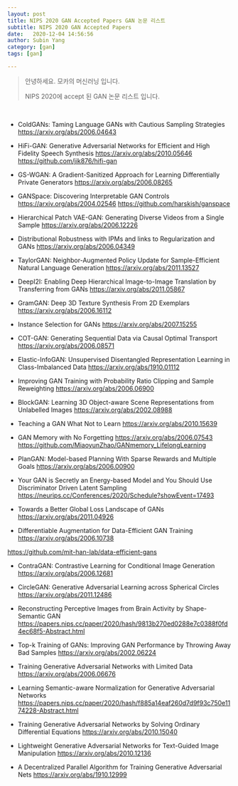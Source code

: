 ```yaml
---
layout: post
title: NIPS 2020 GAN Accepted Papers GAN 논문 리스트
subtitle: NIPS 2020 GAN Accepted Papers
date:   2020-12-04 14:56:56
author: Subin Yang
category: [gan]
tags: [gan]

---
```






> 안녕하세요. 모카의 머신러닝 입니다.
>
> NIPS 2020에 accept 된 GAN 논문 리스트 입니다.

<br>



- ColdGANs: Taming Language GANs with Cautious Sampling Strategies  https://arxiv.org/abs/2006.04643

- HiFi-GAN: Generative Adversarial Networks for Efficient and High Fidelity Speech Synthesis  https://arxiv.org/abs/2010.05646  https://github.com/jik876/hifi-gan

- GS-WGAN: A Gradient-Sanitized Approach for Learning Differentially Private Generators  https://arxiv.org/abs/2006.08265

- GANSpace: Discovering Interpretable GAN Controls  https://arxiv.org/abs/2004.02546  https://github.com/harskish/ganspace

- Hierarchical Patch VAE-GAN: Generating Diverse Videos from a Single Sample  https://arxiv.org/abs/2006.12226

- Distributional Robustness with IPMs and links to Regularization and GANs  https://arxiv.org/abs/2006.04349

- TaylorGAN: Neighbor-Augmented Policy Update for Sample-Efficient Natural Language Generation  https://arxiv.org/abs/2011.13527

- DeepI2I: Enabling Deep Hierarchical Image-to-Image Translation by Transferring from GANs  https://arxiv.org/abs/2011.05867

- GramGAN: Deep 3D Texture Synthesis From 2D Exemplars  https://arxiv.org/abs/2006.16112

- Instance Selection for GANs  https://arxiv.org/abs/2007.15255

- COT-GAN: Generating Sequential Data via Causal Optimal Transport  https://arxiv.org/abs/2006.08571

- Elastic-InfoGAN: Unsupervised Disentangled Representation Learning in Class-Imbalanced Data  https://arxiv.org/abs/1910.01112

- Improving GAN Training with Probability Ratio Clipping and Sample Reweighting  https://arxiv.org/abs/2006.06900

- BlockGAN: Learning 3D Object-aware Scene Representations from Unlabelled Images  https://arxiv.org/abs/2002.08988

- Teaching a GAN What Not to Learn  https://arxiv.org/abs/2010.15639

- GAN Memory with No Forgetting  https://arxiv.org/abs/2006.07543  https://github.com/MiaoyunZhao/GANmemory_LifelongLearning

- PlanGAN: Model-based Planning With Sparse Rewards and Multiple Goals  https://arxiv.org/abs/2006.00900

- Your GAN is Secretly an Energy-based Model and You Should Use Discriminator Driven Latent Sampling  https://neurips.cc/Conferences/2020/Schedule?showEvent=17493

- Towards a Better Global Loss Landscape of GANs  https://arxiv.org/abs/2011.04926

- Differentiable Augmentation for Data-Efficient GAN Training  https://arxiv.org/abs/2006.10738

https://github.com/mit-han-lab/data-efficient-gans

- ContraGAN: Contrastive Learning for Conditional Image Generation  https://arxiv.org/abs/2006.12681

- CircleGAN: Generative Adversarial Learning across Spherical Circles  https://arxiv.org/abs/2011.12486

- Reconstructing Perceptive Images from Brain Activity by Shape-Semantic GAN  https://papers.nips.cc/paper/2020/hash/9813b270ed0288e7c0388f0fd4ec68f5-Abstract.html

- Top-k Training of GANs: Improving GAN Performance by Throwing Away Bad Samples  https://arxiv.org/abs/2002.06224

- Training Generative Adversarial Networks with Limited Data  https://arxiv.org/abs/2006.06676

- Learning Semantic-aware Normalization for Generative Adversarial Networks  https://papers.nips.cc/paper/2020/hash/f885a14eaf260d7d9f93c750e1174228-Abstract.html

- Training Generative Adversarial Networks by Solving Ordinary Differential Equations  https://arxiv.org/abs/2010.15040

- Lightweight Generative Adversarial Networks for Text-Guided Image Manipulation  https://arxiv.org/abs/2010.12136

- A Decentralized Parallel Algorithm for Training Generative Adversarial Nets https://arxiv.org/abs/1910.12999



 